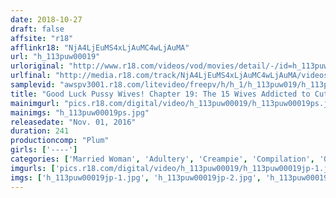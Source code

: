 ```yaml
---
date: 2018-10-27
draft: false
affsite: "r18"
afflinkr18: "NjA4LjEuMS4xLjAuMC4wLjAuMA"
url: "h_113puw00019"
urloriginal: "http://www.r18.com/videos/vod/movies/detail/-/id=h_113puw00019"
urlfinal: "http://media.r18.com/track/NjA4LjEuMS4xLjAuMC4wLjAuMA/videos/vod/movies/detail/-/id=h_113puw00019"
samplevid: "awspv3001.r18.com/litevideo/freepv/h/h_1/h_113puw019/h_113puw019_dmb_w.mp4"
title: "Good Luck Pussy Wives! Chapter 19: The 15 Wives Addicted to Cute, Innocent Dicks So Badly They Can't Help But Ride Them"
mainimgurl: "pics.r18.com/digital/video/h_113puw00019/h_113puw00019ps.jpg"
mainimgs: "h_113puw00019ps.jpg"
releasedate: "Nov. 01, 2016"
duration: 241
productioncomp: "Plum"
girls: ['----']
categories: ['Married Woman', 'Adultery', 'Creampie', 'Compilation', 'Over 4 Hours']
imgurls: ['pics.r18.com/digital/video/h_113puw00019/h_113puw00019jp-1.jpg', 'pics.r18.com/digital/video/h_113puw00019/h_113puw00019jp-2.jpg', 'pics.r18.com/digital/video/h_113puw00019/h_113puw00019jp-3.jpg', 'pics.r18.com/digital/video/h_113puw00019/h_113puw00019jp-4.jpg', 'pics.r18.com/digital/video/h_113puw00019/h_113puw00019jp-5.jpg', 'pics.r18.com/digital/video/h_113puw00019/h_113puw00019jp-6.jpg', 'pics.r18.com/digital/video/h_113puw00019/h_113puw00019jp-7.jpg', 'pics.r18.com/digital/video/h_113puw00019/h_113puw00019jp-8.jpg', 'pics.r18.com/digital/video/h_113puw00019/h_113puw00019jp-9.jpg', 'pics.r18.com/digital/video/h_113puw00019/h_113puw00019jp-10.jpg', 'pics.r18.com/digital/video/h_113puw00019/h_113puw00019jp-11.jpg', 'pics.r18.com/digital/video/h_113puw00019/h_113puw00019jp-12.jpg', 'pics.r18.com/digital/video/h_113puw00019/h_113puw00019jp-13.jpg', 'pics.r18.com/digital/video/h_113puw00019/h_113puw00019jp-14.jpg', 'pics.r18.com/digital/video/h_113puw00019/h_113puw00019jp-15.jpg', 'pics.r18.com/digital/video/h_113puw00019/h_113puw00019jp-16.jpg', 'pics.r18.com/digital/video/h_113puw00019/h_113puw00019jp-17.jpg', 'pics.r18.com/digital/video/h_113puw00019/h_113puw00019jp-18.jpg', 'pics.r18.com/digital/video/h_113puw00019/h_113puw00019jp-19.jpg', 'pics.r18.com/digital/video/h_113puw00019/h_113puw00019jp-20.jpg']
imgs: ['h_113puw00019jp-1.jpg', 'h_113puw00019jp-2.jpg', 'h_113puw00019jp-3.jpg', 'h_113puw00019jp-4.jpg', 'h_113puw00019jp-5.jpg', 'h_113puw00019jp-6.jpg', 'h_113puw00019jp-7.jpg', 'h_113puw00019jp-8.jpg', 'h_113puw00019jp-9.jpg', 'h_113puw00019jp-10.jpg', 'h_113puw00019jp-11.jpg', 'h_113puw00019jp-12.jpg', 'h_113puw00019jp-13.jpg', 'h_113puw00019jp-14.jpg', 'h_113puw00019jp-15.jpg', 'h_113puw00019jp-16.jpg', 'h_113puw00019jp-17.jpg', 'h_113puw00019jp-18.jpg', 'h_113puw00019jp-19.jpg', 'h_113puw00019jp-20.jpg']
---
```

